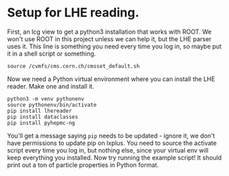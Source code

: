 # Setup for LHE reading.

First, an lcg view to get a python3 installation that works with ROOT. We won't use ROOT in this project unless we can help it, but the LHE parser uses it. This line is something you need every time you log in, so maybe put it in a shell script or something.

```
source /cvmfs/cms.cern.ch/cmsset_default.sh
```

Now we need a Python virtual environment where you can install the LHE reader. Make one and install it.

```
python3 -m venv pythonenv
source pythonenv/bin/activate
pip install lhereader
pip install dataclasses
pip install pyhepmc-ng 
```

You'll get a message saying `pip` needs to be updated - ignore it, we don't have permissions to update pip on lxplus. You need to source the activate script every time you log in, but nothing else, since your virtual env will keep everything you installed.
Now try running the example script! It should print out a ton of particle properties in Python format.
